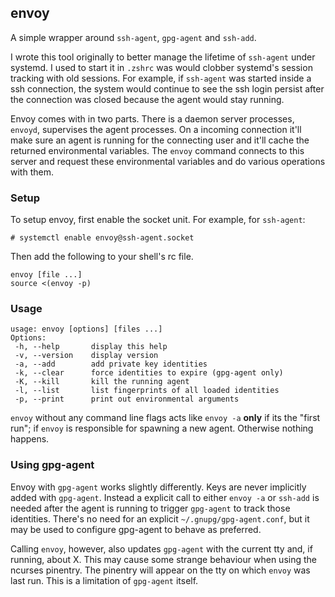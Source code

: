 ## envoy

A simple wrapper around `ssh-agent`, `gpg-agent` and `ssh-add`.

I wrote this tool originally to better manage the lifetime of
`ssh-agent` under systemd.  I used to start it in `.zshrc` was would
clobber systemd's session tracking with old sessions. For example, if
`ssh-agent` was started inside a ssh connection, the system would
continue to see the ssh login persist after the connection was closed
because the agent would stay running.

Envoy comes with in two parts. There is a daemon server processes,
`envoyd`, supervises the agent processes.  On a incoming connection
it'll make sure an agent is running for the connecting user and it'll
cache the returned environmental variables. The `envoy` command connects
to this server and request these environmental variables and do various
operations with them.

### Setup

To setup envoy, first enable the socket unit. For example, for
`ssh-agent`:

    # systemctl enable envoy@ssh-agent.socket

Then add the following to your shell's rc file.

    envoy [file ...]
    source <(envoy -p)

### Usage

    usage: envoy [options] [files ...]
    Options:
     -h, --help       display this help
     -v, --version    display version
     -a, --add        add private key identities
     -k, --clear      force identities to expire (gpg-agent only)
     -K, --kill       kill the running agent
     -l, --list       list fingerprints of all loaded identities
     -p, --print      print out environmental arguments

`envoy` without any command line flags acts like `envoy -a` **only** if
its the "first run"; if `envoy` is responsible for spawning a new agent.
Otherwise nothing happens.

### Using gpg-agent

Envoy with `gpg-agent` works slightly differently. Keys are never
implicitly added with `gpg-agent`. Instead a explicit call to either
`envoy -a` or `ssh-add` is needed after the agent is running to trigger
`gpg-agent` to track those identities. There's no need for an explicit
`~/.gnupg/gpg-agent.conf`, but it may be used to configure gpg-agent to
behave as preferred.

Calling `envoy`, however, also updates `gpg-agent` with the current tty
and, if running, about X. This may cause some strange behaviour when
using the ncurses pinentry. The pinentry will appear on the tty on which
`envoy` was last run. This is a limitation of `gpg-agent` itself.
